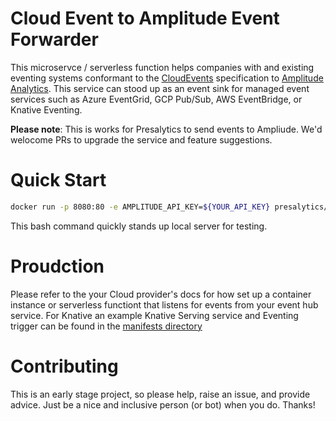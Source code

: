 # Cloud Event to Amplitude Event Forwarder

This microservce / serverless function helps companies with and existing eventing systems conformant to the [CloudEvents](https://cloudevents.io/) specification to [Amplitude Analytics](https://amplitude.com/).  This service can stood up as an event sink for managed event services such as Azure EventGrid, GCP Pub/Sub, AWS EventBridge, or Knative Eventing.

**Please note**: This is works for Presalytics to send events to Ampliude.  We'd welocome PRs to upgrade the service and feature suggestions.

# Quick Start

````bash
docker run -p 8080:80 -e AMPLITUDE_API_KEY=${YOUR_API_KEY} presalytics/amplitude
````

This bash command quickly stands up local server for testing.

# Proudction 

Please refer to the your Cloud provider's docs for how set up a container instance or serverless functiont that listens for events from your event hub service.  For Knative an example Knative Serving service and Eventing trigger can be found in the [manifests directory](manifests/)

# Contributing

This is an early stage project, so please help, raise an issue, and provide advice.  Just be a nice and inclusive person (or bot) when you do.  Thanks!